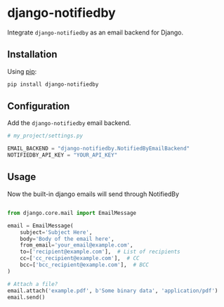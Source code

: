 # django-notifiedby

Integrate `django-notifiedby` as an email backend for Django.

## Installation

Using [pip](https://pip.pypa.io/en/stable/):

```bash
pip install django-notifiedby
```

## Configuration

Add the `django-notifiedby` email backend.

```python
# my_project/settings.py

EMAIL_BACKEND = "django-notifiedby.NotifiedByEmailBackend"
NOTIFIEDBY_API_KEY = "YOUR_API_KEY"
```

## Usage

Now the built-in django emails will send through NotifiedBy

```python

from django.core.mail import EmailMessage

email = EmailMessage(
    subject='Subject Here',
    body='Body of the email here',
    from_email='your_email@example.com',
    to=['recipient@example.com'],  # List of recipients
    cc=['cc_recipient@example.com'],  # CC
    bcc=['bcc_recipient@example.com'],  # BCC
)

# Attach a file?
email.attach('example.pdf', b'Some binary data', 'application/pdf')
email.send()
```
